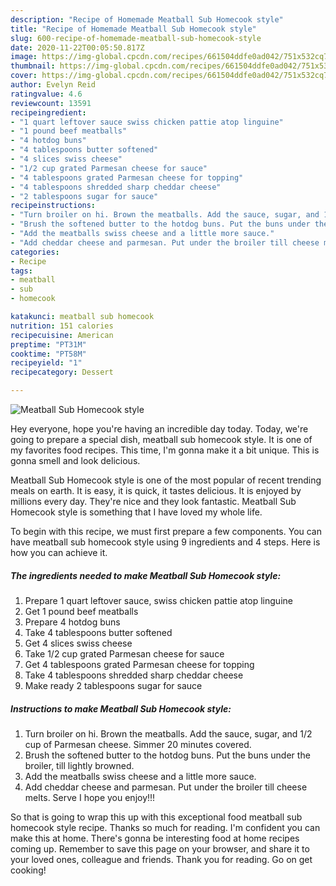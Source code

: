 ```yaml
---
description: "Recipe of Homemade Meatball Sub Homecook style"
title: "Recipe of Homemade Meatball Sub Homecook style"
slug: 600-recipe-of-homemade-meatball-sub-homecook-style
date: 2020-11-22T00:05:50.817Z
image: https://img-global.cpcdn.com/recipes/661504ddfe0ad042/751x532cq70/meatball-sub-homecook-style-recipe-main-photo.jpg
thumbnail: https://img-global.cpcdn.com/recipes/661504ddfe0ad042/751x532cq70/meatball-sub-homecook-style-recipe-main-photo.jpg
cover: https://img-global.cpcdn.com/recipes/661504ddfe0ad042/751x532cq70/meatball-sub-homecook-style-recipe-main-photo.jpg
author: Evelyn Reid
ratingvalue: 4.6
reviewcount: 13591
recipeingredient:
- "1 quart leftover sauce swiss chicken pattie atop linguine"
- "1 pound beef meatballs"
- "4 hotdog buns"
- "4 tablespoons butter softened"
- "4 slices swiss cheese"
- "1/2 cup grated Parmesan cheese for sauce"
- "4 tablespoons grated Parmesan cheese for topping"
- "4 tablespoons shredded sharp cheddar cheese"
- "2 tablespoons sugar for sauce"
recipeinstructions:
- "Turn broiler on hi. Brown the meatballs. Add the sauce, sugar, and 1/2 cup of Parmesan cheese. Simmer 20 minutes covered."
- "Brush the softened butter to the hotdog buns. Put the buns under the broiler, till lightly browned."
- "Add the meatballs swiss cheese and a little more sauce."
- "Add cheddar cheese and parmesan. Put under the broiler till cheese melts. Serve I hope you enjoy!!!"
categories:
- Recipe
tags:
- meatball
- sub
- homecook

katakunci: meatball sub homecook 
nutrition: 151 calories
recipecuisine: American
preptime: "PT31M"
cooktime: "PT58M"
recipeyield: "1"
recipecategory: Dessert

---
```



![Meatball Sub Homecook style](https://img-global.cpcdn.com/recipes/661504ddfe0ad042/751x532cq70/meatball-sub-homecook-style-recipe-main-photo.jpg)

Hey everyone, hope you're having an incredible day today. Today, we're going to prepare a special dish, meatball sub homecook style. It is one of my favorites food recipes. This time, I'm gonna make it a bit unique. This is gonna smell and look delicious.

Meatball Sub Homecook style is one of the most popular of recent trending meals on earth. It is easy, it is quick, it tastes delicious. It is enjoyed by millions every day. They're nice and they look fantastic. Meatball Sub Homecook style is something that I have loved my whole life.




To begin with this recipe, we must first prepare a few components. You can have meatball sub homecook style using 9 ingredients and 4 steps. Here is how you can achieve it.

<!--inarticleads1-->

##### The ingredients needed to make Meatball Sub Homecook style:

1. Prepare 1 quart leftover sauce, swiss chicken pattie atop linguine
1. Get 1 pound beef meatballs
1. Prepare 4 hotdog buns
1. Take 4 tablespoons butter softened
1. Get 4 slices swiss cheese
1. Take 1/2 cup grated Parmesan cheese for sauce
1. Get 4 tablespoons grated Parmesan cheese for topping
1. Take 4 tablespoons shredded sharp cheddar cheese
1. Make ready 2 tablespoons sugar for sauce




<!--inarticleads2-->

##### Instructions to make Meatball Sub Homecook style:

1. Turn broiler on hi. Brown the meatballs. Add the sauce, sugar, and 1/2 cup of Parmesan cheese. Simmer 20 minutes covered.
1. Brush the softened butter to the hotdog buns. Put the buns under the broiler, till lightly browned.
1. Add the meatballs swiss cheese and a little more sauce.
1. Add cheddar cheese and parmesan. Put under the broiler till cheese melts. Serve I hope you enjoy!!!




So that is going to wrap this up with this exceptional food meatball sub homecook style recipe. Thanks so much for reading. I'm confident you can make this at home. There's gonna be interesting food at home recipes coming up. Remember to save this page on your browser, and share it to your loved ones, colleague and friends. Thank you for reading. Go on get cooking!
